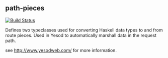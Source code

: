 ## path-pieces

[![Build Status](https://travis-ci.org/yesodweb/path-pieces.svg?branch=master)](https://travis-ci.org/yesodweb/path-pieces)

Defines two typeclasses used for converting Haskell data types to and from route pieces.
Used in Yesod to automatically marshall data in the request path.

see http://www.yesodweb.com/ for more information.
